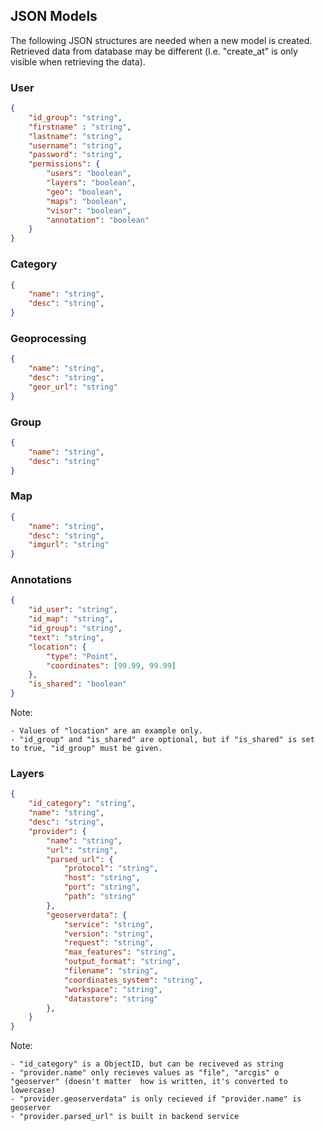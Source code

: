 ## JSON Models

The following JSON structures are needed when a new model is created. Retrieved data from database may be different (l.e. "create_at" is only visible when retrieving the data).

### User
```json
{
    "id_group": "string",
    "firstname" : "string",
    "lastname": "string",
    "username": "string",
    "password": "string",
    "permissions": {
        "users": "boolean",
        "layers": "boolean",
        "geo": "boolean",
        "maps": "boolean",
        "visor": "boolean",
        "annotation": "boolean"
    }
}
```

### Category
```json
{
    "name": "string",
    "desc": "string",
}
```

<!-- Category has a struct CategoryWithLayers that has the followed struct:

```json
{
    "name": "string",
    "desc": "string",
    "layers" : "array"
}
```

Note:
    - "layers" is an array of models.Layers -->

### Geoprocessing
```json
{
    "name": "string",
    "desc": "string",
    "geor_url": "string"
}
```

### Group
```json
{
    "name": "string",
    "desc": "string"
}
```

### Map
```json
{
    "name": "string",
    "desc": "string",
    "imgurl": "string"
}
```

### Annotations
```json
{
	"id_user": "string",
	"id_map": "string",
	"id_group": "string",
	"text": "string",
	"location": {
		"type": "Point",
		"coordinates": [99.99, 99.99]
	},
	"is_shared": "boolean"
}
```

Note: 

    - Values of "location" are an example only.
    - "id_group" and "is_shared" are optional, but if "is_shared" is set to true, "id_group" must be given.

### Layers
```json
{
	"id_category": "string",
	"name": "string",
	"desc": "string",
	"provider": {
        "name": "string",
        "url": "string",
        "parsed_url": {
            "protocol": "string",
            "host": "string",
            "port": "string",
            "path": "string"
        },
        "geoserverdata": {
            "service": "string",
            "version": "string",
            "request": "string",
            "max_features": "string",
            "output_format": "string",
            "filename": "string",
            "coordinates_system": "string",
            "workspace": "string",
            "datastore": "string"
        },
    }
}
```

Note:

    - "id_category" is a ObjectID, but can be reciveved as string
    - "provider.name" only recieves values as "file", "arcgis" o "geoserver" (doesn't matter  how is written, it's converted to lowercase) 
    - "provider.geoserverdata" is only recieved if "provider.name" is geoserver
    - "provider.parsed_url" is built in backend service